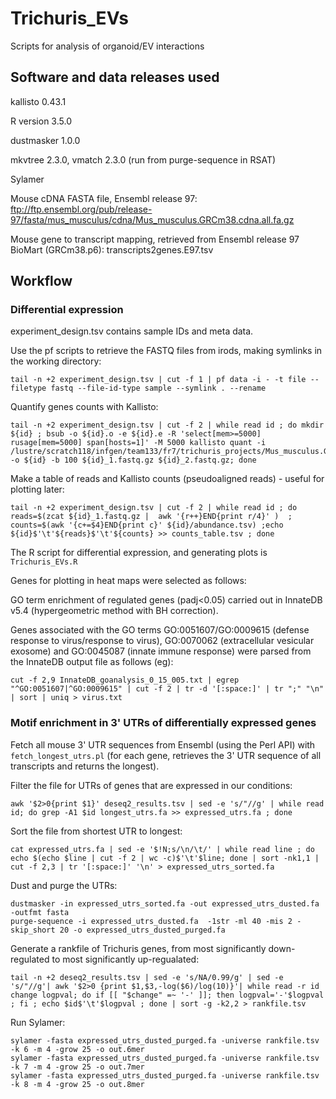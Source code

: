 # Trichuris_EVs
Scripts for analysis of organoid/EV interactions

## Software and data releases used

kallisto 0.43.1

R version 3.5.0

dustmasker 1.0.0

mkvtree 2.3.0, vmatch 2.3.0 (run from purge-sequence in RSAT)

Sylamer 

Mouse cDNA FASTA file, Ensembl release 97: <ftp://ftp.ensembl.org/pub/release-97/fasta/mus_musculus/cdna/Mus_musculus.GRCm38.cdna.all.fa.gz>

Mouse gene to transcript mapping, retrieved from Ensembl release 97 BioMart (GRCm38.p6): transcripts2genes.E97.tsv


## Workflow

### Differential expression

experiment_design.tsv contains sample IDs and meta data.

Use the pf scripts to retrieve the FASTQ files from irods, making symlinks in the working directory:

```
tail -n +2 experiment_design.tsv | cut -f 1 | pf data -i - -t file --filetype fastq --file-id-type sample --symlink . --rename
```

Quantify genes counts with Kallisto:

```
tail -n +2 experiment_design.tsv | cut -f 2 | while read id ; do mkdir ${id} ; bsub -o ${id}.o -e ${id}.e -R 'select[mem>=5000] rusage[mem=5000] span[hosts=1]' -M 5000 kallisto quant -i /lustre/scratch118/infgen/team133/fr7/trichuris_projects/Mus_musculus.GRCm38.cdna.E97.all.idx -o ${id} -b 100 ${id}_1.fastq.gz ${id}_2.fastq.gz; done
```

Make a table of reads and Kallisto counts (pseudoaligned reads) - useful for plotting later:

```
tail -n +2 experiment_design.tsv | cut -f 2 | while read id ; do reads=$(zcat ${id}_1.fastq.gz |  awk '{r++}END{print r/4}' )  ; counts=$(awk '{c+=$4}END{print c}' ${id}/abundance.tsv) ;echo ${id}$'\t'${reads}$'\t'${counts} >> counts_table.tsv ; done
```

The R script for differential expression, and generating plots is ```Trichuris_EVs.R```

Genes for plotting in heat maps were selected as follows:

GO term enrichment of regulated genes (padj<0.05) carried out in InnateDB v5.4 (hypergeometric method with BH correction).

Genes associated with the GO terms GO:0051607/GO:0009615 (defense response to virus/response to virus), GO:0070062 (extracellular vesicular exosome) and GO:0045087 (innate immune response) were parsed from the InnateDB output file as follows (eg):

```
cut -f 2,9 InnateDB_goanalysis_0_15_005.txt | egrep "^GO:0051607|^GO:0009615" | cut -f 2 | tr -d '[:space:]' | tr ";" "\n" | sort | uniq > virus.txt 
```

### Motif enrichment in 3' UTRs of differentially expressed genes

Fetch all mouse 3' UTR sequences from Ensembl (using the Perl API) with ```fetch_longest_utrs.pl``` (for each gene, retrieves the 3' UTR sequence of all transcripts and returns the longest).

Filter the file for UTRs of genes that are expressed in our conditions:

```
awk '$2>0{print $1}' deseq2_results.tsv | sed -e 's/"//g' | while read id; do grep -A1 $id longest_utrs.fa >> expressed_utrs.fa ; done
```

Sort the file from shortest UTR to longest:

```
cat expressed_utrs.fa | sed -e '$!N;s/\n/\t/' | while read line ; do echo $(echo $line | cut -f 2 | wc -c)$'\t'$line; done | sort -nk1,1 | cut -f 2,3 | tr '[:space:]' '\n' > expressed_utrs_sorted.fa
```

Dust and purge the UTRs:

```
dustmasker -in expressed_utrs_sorted.fa -out expressed_utrs_dusted.fa -outfmt fasta
purge-sequence -i expressed_utrs_dusted.fa  -1str -ml 40 -mis 2 -skip_short 20 -o expressed_utrs_dusted_purged.fa 
```

Generate a rankfile of Trichuris genes, from most significantly down-regulated to most significantly up-regualated:

```
tail -n +2 deseq2_results.tsv | sed -e 's/NA/0.99/g' | sed -e 's/"//g'| awk '$2>0 {print $1,$3,-log($6)/log(10)}'| while read -r id change logpval; do if [[ "$change" =~ '-' ]]; then logpval='-'$logpval ; fi ; echo $id$'\t'$logpval ; done | sort -g -k2,2 > rankfile.tsv
```

Run Sylamer:

```
sylamer -fasta expressed_utrs_dusted_purged.fa -universe rankfile.tsv -k 6 -m 4 -grow 25 -o out.6mer
sylamer -fasta expressed_utrs_dusted_purged.fa -universe rankfile.tsv -k 7 -m 4 -grow 25 -o out.7mer
sylamer -fasta expressed_utrs_dusted_purged.fa -universe rankfile.tsv -k 8 -m 4 -grow 25 -o out.8mer







